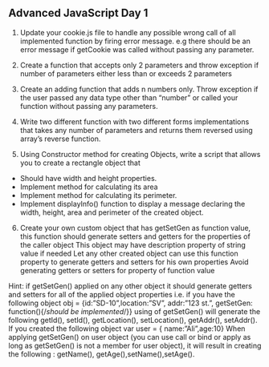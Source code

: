 ## Advanced JavaScript Day 1
1. Update your cookie.js file to handle any possible wrong call of all implemented function by firing error message. e.g there should be an error message if getCookie was called without passing any parameter.

2. Create a function that accepts only 2 parameters and throw exception if number of parameters either less than or exceeds 2 parameters

3. Create an adding function that adds n numbers only. Throw exception if the user passed any data type other than “number” or called your 
   function without passing any parameters.

4. Write two different function with two different forms implementations that takes any number of parameters and returns
   them reversed using array’s reverse function.
5. Using Constructor method for creating Objects, write a script that allows you to create a rectangle object that
- Should have width and height properties.
- Implement method for calculating its area
- Implement method for calculating its perimeter.
- Implement displayInfo() function to display a message declaring the width, height, area and perimeter of the created object.

6. Create your own custom object that has getSetGen as function value, this function should generate setters and getters for the properties of the caller object
This object may have description property of string value if needed
Let any other created object can use this function property to generate getters and setters for his own properties
Avoid generating getters or setters for property of function value

Hint:
if getSetGen() applied on any other object it should generate getters and setters for all of the applied object properties
i.e. if you have the following object obj = {id:”SD-10”,location:”SV”, addr:”123 st.”, getSetGen: function(){/*should be implemented*/}}
using of getSetGen() will generate the following getId(), setId(), getLocation(), setLocation(), getAddr(), setAddr().
If you created the following object var user = { name:”Ali”,age:10} When applying getSetGen() on user object (you can use call or bind or 
apply as long as getSetGen() is not a member for user object), it will result in creating the following : getName(), getAge(),setName(),setAge().

